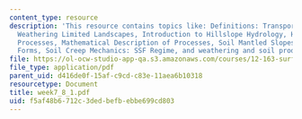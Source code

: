 ```yaml
---
content_type: resource
description: 'This resource contains topics like: Definitions: Transport Limited and
  Weathering Limited Landscapes, Introduction to Hillslope Hydrology, Hillslope Transport
  Processes, Mathematical Description of Processes, Soil Mantled Slopes: Steady State
  Forms, Soil Creep Mechanics: SSF Regime, and weathering and soil production.'
file: https://ol-ocw-studio-app-qa.s3.amazonaws.com/courses/12-163-surface-processes-and-landscape-evolution-fall-2004/f5af48b6712c3dedbefbebbe699cd803_week7_8_1.pdf
file_type: application/pdf
parent_uid: d416de0f-15af-c9cd-c83e-11aea6b10318
resourcetype: Document
title: week7_8_1.pdf
uid: f5af48b6-712c-3ded-befb-ebbe699cd803
---
```

